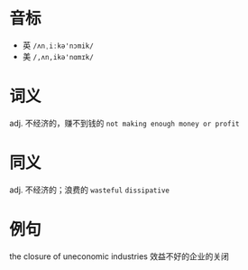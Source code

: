 # 音标

- 英 `/ʌnˌiːkə'nɔmik/`
- 美 `/,ʌn,ikə'nɑmɪk/`

# 词义

adj. 不经济的，赚不到钱的
`not making enough money or profit`

# 同义

adj. 不经济的；浪费的
`wasteful` `dissipative`

# 例句

the closure of uneconomic industries
效益不好的企业的关闭


